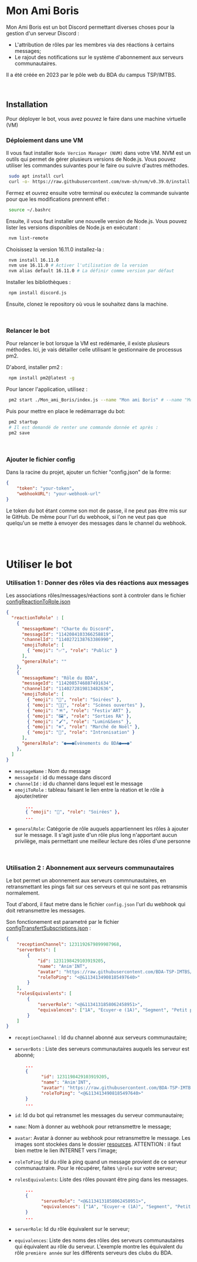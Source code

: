 # Mon Ami Boris

Mon Ami Boris est un bot Discord permettant diverses choses pour la gestion d'un serveur Discord :
- L'attribution de rôles par les membres via des réactions à certains messages;
- Le rajout des notifications sur le système d'abonnement aux serveurs communautaires.

 Il a été créée en 2023 par le pôle web du BDA du campus TSP/IMTBS.

<br />

## Installation

Pour déployer le bot, vous avez pouvez le faire dans une machine virtuelle (VM)

### Déploiement dans une VM

Il vous faut installer `Node Vercion Manager (NVM)` dans votre VM. NVM est un outils qui permet de gérer plusieurs versions de Node.js. Vous pouvez utiliser les commandes suivantes pour le faire ou suivre d'autres méthodes.

```bash
 sudo apt install curl
 curl -o- https://raw.githubusercontent.com/nvm-sh/nvm/v0.39.0/install.sh | bash
```

Fermez et ouvrez ensuite votre terminal ou exécutez la commande suivante pour que les modifications prennent effet :

```bash
 source ~/.bashrc
```

Ensuite, il vous faut installer une nouvelle version de Node.js. Vous pouvez lister les versions disponibles de Node.js en exécutant :

```bash
 nvm list-remote
```

Choisissez la version 16.11.0 installez-la :

```bash
 nvm install 16.11.0
 nvm use 16.11.0 # Activer l'utilisation de la version
 nvm alias default 16.11.0 # La définir comme version par défaut
```

Installer les bibliothèques :

```bash
 npm install discord.js
```

Ensuite, clonez le repository où vous le souhaitez dans la machine.

<br />

### Relancer le bot

Pour relancer le bot lorsque la VM est redémarée, il existe plusieurs méthodes. Ici, je vais détailler celle utilisant le gestionnaire de processus pm2.

D'abord, installer pm2 :
```bash
 npm install pm2@latest -g
```

Pour lancer l'application, utilisez :
```bash
 pm2 start ./Mon_ami_Boris/index.js --name "Mon ami Boris" # --name "Mon ami Boris" est optionnel, mais est plus pratique pour suivre le processus
```

Puis pour mettre en place le redémarrage du bot:
```bash
 pm2 startup
 # Il est demandé de renter une commande donnée et après :
 pm2 save
```

<br />

### Ajouter le fichier config

Dans la racine du projet, ajouter un fichier "config.json" de la forme:

```json
{
    "token": "your-token",
    "webhookURL": "your-webhook-url"
}
```
Le token du bot étant comme son mot de passe, il ne peut pas être mis sur le GitHub. De même pour l'url du webhook, si l'on ne veut pas que quelqu'un se mette à envoyer des messages dans le channel du webhook.

<br /><br />

# Utiliser le bot

### Utilisation 1 : Donner des rôles via des réactions aux messages

Les associations rôles/messages/réactions sont à controler dans le fichier [configReactionToRole.json](./events/config/configReactionToRole.json)

```json
{
  "reactionToRole" : [
    {            
      "messageName": "Charte du Discord",
      "messageId": "1142084103366258819",
      "channelId": "1140272138763386990",
      "emojiToRole": [
        { "emoji": "✅", "role": "Public" }
      ],
      "generalRole": ""
    },
    {
      "messageName": "Rôle du BDA",
      "messageId": "1142085746887491634",
      "channelId": "1140272819813482636",
      "emojiToRole": [
        { "emoji": "🪩", "role": "Soirées" },
        { "emoji": "🧑‍🎤", "role": "Scènes ouvertes" },
        { "emoji": "🪅", "role": "Festiv'ART" },
        { "emoji": "🖼️", "role": "Sorties RA" },
        { "emoji": "🖌️", "role": "Lumin&Sens" },
        { "emoji": "❄️", "role": "Marché de Noël" },
        { "emoji": "🤝", "role": "Intronisation" }
      ],
      "generalRole": "●▬▬●Évènements du BDA●▬▬●"
    },
  ]
}
```

- `messageName` : Nom du message
- `messageId` : id du message dans discord
- `channelId` : id du channel dans lequel est le message
- `emojiToRole` : tableau faisant le lien entre la réation et le rôle à ajouter/retirer
  ```json
      ...
      { "emoji": "🪩", "role": "Soirées" },
      ...
  ```
- `generalRole`: Catégorie de rôle auquels appartiennent les rôles à ajouter sur le message. Il s'agit juste d'un rôle plus long n'apportant aucun privilège, mais permettant une meilleur lecture des rôles d'une personne

<br />

### Utilisation 2 : Abonnement aux serveurs communautaires

Le bot permet un abonnement aux serveurs commnunautaires, en retransmettant les pings fait sur ces serveurs et qui ne sont pas retransmis normalement.

Tout d'abord, il faut metre dans le fichier `config.json` l'url du webhook qui doit retransmettre les messages.

Son fonctionement est parametré par le fichier [configTransfertSubscriptions.json](./events/config/configTransfertSubscriptions.json) :

```json
{
    "receptionChannel": 1231192679899987968,    
    "serverBots": [
        {
            "id": 1231198429103919205,
            "name": "Anim'INT",
            "avatar": "https://raw.githubusercontent.com/BDA-TSP-IMTBS/Mon_ami_Boris/master/resources/serverAvatar/Anim'INT.png",
            "roleToPing": "<@&1134134908185497640>"
        }
    ],
    "rolesEquivalents": [
        { 
            "serverRole": "<@&1134131858062458951>",
            "equivalences": ["1A", "Ecuyer·e (1A)", "Segment", "Petit pain (1A)", "Petit moineau", "street magicien (1A)", "Thé Vert", "El Pueblo"]
        }
    ]
}
```

- `receptionChannel` : Id du channel abonné aux serveurs communautaire;
- `serverBots` : Liste des serveurs communautaires auquels les serveur est abonné;
  ```json
      ...
      {
            "id": 1231198429103919205,
            "name": "Anim'INT",
            "avatar": "https://raw.githubusercontent.com/BDA-TSP-IMTBS/Mon_ami_Boris/master/resources/serverAvatar/Anim'INT.png",
            "roleToPing": "<@&1134134908185497640>"
      }
      ...
  ```
- `id`: Id du bot qui retransmet les messages du serveur communautaire;
- `name`: Nom à donner au webhook pour retransmettre le message;
- `avatar`: Avatar à donner au webhook pour retransmettre le message. Les images sont stockées dans le dossier [resources](./resources/). ATTENTION : il faut bien mettre le lien  INTERNET vers l'image;
- `roleToPing`: Id du rôle à ping quand un message provient de ce serveur communautraire. Pour le récupérer, faites `\@role` sur votre serveur;


- `rolesEquivalents`: Liste des rôles pouvant être ping dans les messages.
  ```json
      ...
      { 
            "serverRole": "<@&1134131858062458951>",
            "equivalences": ["1A", "Ecuyer·e (1A)", "Segment", "Petit pain (1A)", "Petit moineau", "street magicien (1A)", "Thé Vert", "El Pueblo"]
      }
      ...
  ```
- `serverRole`: Id du rôle équivalent sur le serveur;
- `equivalences`: Liste des noms des rôles des serveurs communautaires qui équivalent au rôle du serveur. L'exemple montre les équivalent du rôle `première année` sur les différents serveurs des clubs du BDA.